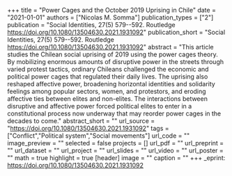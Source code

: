 +++
title = "Power Cages and the October 2019 Uprising in Chile"
date = "2021-01-01"
authors = ["Nicolas M. Somma"]
publication_types = ["2"]
publication = "Social Identities, 27(5) 579--592. Routledge https://doi.org/10.1080/13504630.2021.1931092"
publication_short = "Social Identities, 27(5) 579--592. Routledge https://doi.org/10.1080/13504630.2021.1931092"
abstract = "This article studies the Chilean social uprising of 2019 using the power cages theory. By mobilizing enormous amounts of disruptive power in the streets through varied protest tactics, ordinary Chileans challenged the economic and political power cages that regulated their daily lives. The uprising also reshaped affective power, broadening horizontal identities and solidarity feelings among popular sectors, women, and protestors, and eroding affective ties between elites and non-elites. The interactions between disruptive and affective power forced political elites to enter in a constitutional process now underway that may reorder power cages in the decades to come."
abstract_short = ""
url_source = "https://doi.org/10.1080/13504630.2021.1931092"
tags = ["Conflict","Political system","Social movements"]
url_code = ""
image_preview = ""
selected = false
projects = []
url_pdf = ""
url_preprint = ""
url_dataset = ""
url_project = ""
url_slides = ""
url_video = ""
url_poster = ""
math = true
highlight = true
[header]
image = ""
caption = ""
+++
_eprint: https://doi.org/10.1080/13504630.2021.1931092
